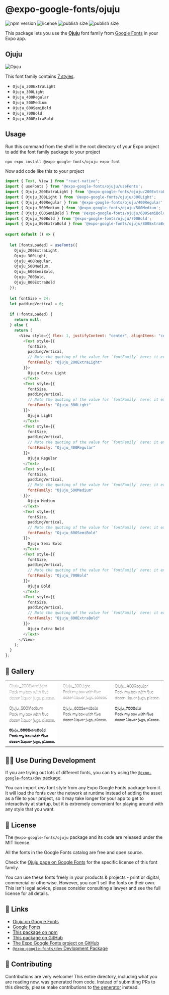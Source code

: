# @expo-google-fonts/ojuju

![npm version](https://flat.badgen.net/npm/v/@expo-google-fonts/ojuju)
![license](https://flat.badgen.net/github/license/expo/google-fonts)
![publish size](https://flat.badgen.net/packagephobia/install/@expo-google-fonts/ojuju)
![publish size](https://flat.badgen.net/packagephobia/publish/@expo-google-fonts/ojuju)

This package lets you use the [**Ojuju**](https://fonts.google.com/specimen/Ojuju) font family from [Google Fonts](https://fonts.google.com/) in your Expo app.

## Ojuju

![Ojuju](./font-family.png)

This font family contains [7 styles](#-gallery).

- `Ojuju_200ExtraLight`
- `Ojuju_300Light`
- `Ojuju_400Regular`
- `Ojuju_500Medium`
- `Ojuju_600SemiBold`
- `Ojuju_700Bold`
- `Ojuju_800ExtraBold`

## Usage

Run this command from the shell in the root directory of your Expo project to add the font family package to your project

```sh
npx expo install @expo-google-fonts/ojuju expo-font
```

Now add code like this to your project

```js
import { Text, View } from "react-native";
import { useFonts } from '@expo-google-fonts/ojuju/useFonts';
import { Ojuju_200ExtraLight } from '@expo-google-fonts/ojuju/200ExtraLight';
import { Ojuju_300Light } from '@expo-google-fonts/ojuju/300Light';
import { Ojuju_400Regular } from '@expo-google-fonts/ojuju/400Regular';
import { Ojuju_500Medium } from '@expo-google-fonts/ojuju/500Medium';
import { Ojuju_600SemiBold } from '@expo-google-fonts/ojuju/600SemiBold';
import { Ojuju_700Bold } from '@expo-google-fonts/ojuju/700Bold';
import { Ojuju_800ExtraBold } from '@expo-google-fonts/ojuju/800ExtraBold';

export default () => {

  let [fontsLoaded] = useFonts({
    Ojuju_200ExtraLight, 
    Ojuju_300Light, 
    Ojuju_400Regular, 
    Ojuju_500Medium, 
    Ojuju_600SemiBold, 
    Ojuju_700Bold, 
    Ojuju_800ExtraBold
  });

  let fontSize = 24;
  let paddingVertical = 6;

  if (!fontsLoaded) {
    return null;
  } else {
    return (
      <View style={{ flex: 1, justifyContent: "center", alignItems: "center" }}>
        <Text style={{
          fontSize,
          paddingVertical,
          // Note the quoting of the value for `fontFamily` here; it expects a string!
          fontFamily: "Ojuju_200ExtraLight"
        }}>
          Ojuju Extra Light
        </Text>
        <Text style={{
          fontSize,
          paddingVertical,
          // Note the quoting of the value for `fontFamily` here; it expects a string!
          fontFamily: "Ojuju_300Light"
        }}>
          Ojuju Light
        </Text>
        <Text style={{
          fontSize,
          paddingVertical,
          // Note the quoting of the value for `fontFamily` here; it expects a string!
          fontFamily: "Ojuju_400Regular"
        }}>
          Ojuju Regular
        </Text>
        <Text style={{
          fontSize,
          paddingVertical,
          // Note the quoting of the value for `fontFamily` here; it expects a string!
          fontFamily: "Ojuju_500Medium"
        }}>
          Ojuju Medium
        </Text>
        <Text style={{
          fontSize,
          paddingVertical,
          // Note the quoting of the value for `fontFamily` here; it expects a string!
          fontFamily: "Ojuju_600SemiBold"
        }}>
          Ojuju Semi Bold
        </Text>
        <Text style={{
          fontSize,
          paddingVertical,
          // Note the quoting of the value for `fontFamily` here; it expects a string!
          fontFamily: "Ojuju_700Bold"
        }}>
          Ojuju Bold
        </Text>
        <Text style={{
          fontSize,
          paddingVertical,
          // Note the quoting of the value for `fontFamily` here; it expects a string!
          fontFamily: "Ojuju_800ExtraBold"
        }}>
          Ojuju Extra Bold
        </Text>
      </View>
    );
  }
};
```

## 🔡 Gallery


||||
|-|-|-|
|![Ojuju_200ExtraLight](./200ExtraLight/Ojuju_200ExtraLight.ttf.png)|![Ojuju_300Light](./300Light/Ojuju_300Light.ttf.png)|![Ojuju_400Regular](./400Regular/Ojuju_400Regular.ttf.png)||
|![Ojuju_500Medium](./500Medium/Ojuju_500Medium.ttf.png)|![Ojuju_600SemiBold](./600SemiBold/Ojuju_600SemiBold.ttf.png)|![Ojuju_700Bold](./700Bold/Ojuju_700Bold.ttf.png)||
|![Ojuju_800ExtraBold](./800ExtraBold/Ojuju_800ExtraBold.ttf.png)||||


## 👩‍💻 Use During Development

If you are trying out lots of different fonts, you can try using the [`@expo-google-fonts/dev` package](https://github.com/expo/google-fonts/tree/master/font-packages/dev#readme).

You can import _any_ font style from any Expo Google Fonts package from it. It will load the fonts over the network at runtime instead of adding the asset as a file to your project, so it may take longer for your app to get to interactivity at startup, but it is extremely convenient for playing around with any style that you want.


## 📖 License

The `@expo-google-fonts/ojuju` package and its code are released under the MIT license.

All the fonts in the Google Fonts catalog are free and open source.

Check the [Ojuju page on Google Fonts](https://fonts.google.com/specimen/Ojuju) for the specific license of this font family.

You can use these fonts freely in your products & projects - print or digital, commercial or otherwise. However, you can't sell the fonts on their own. This isn't legal advice, please consider consulting a lawyer and see the full license for all details.

## 🔗 Links

- [Ojuju on Google Fonts](https://fonts.google.com/specimen/Ojuju)
- [Google Fonts](https://fonts.google.com/)
- [This package on npm](https://www.npmjs.com/package/@expo-google-fonts/ojuju)
- [This package on GitHub](https://github.com/expo/google-fonts/tree/master/font-packages/ojuju)
- [The Expo Google Fonts project on GitHub](https://github.com/expo/google-fonts)
- [`@expo-google-fonts/dev` Devlopment Package](https://github.com/expo/google-fonts/tree/master/font-packages/dev)

## 🤝 Contributing

Contributions are very welcome! This entire directory, including what you are reading now, was generated from code. Instead of submitting PRs to this directly, please make contributions to [the generator](https://github.com/expo/google-fonts/tree/master/packages/generator) instead.
